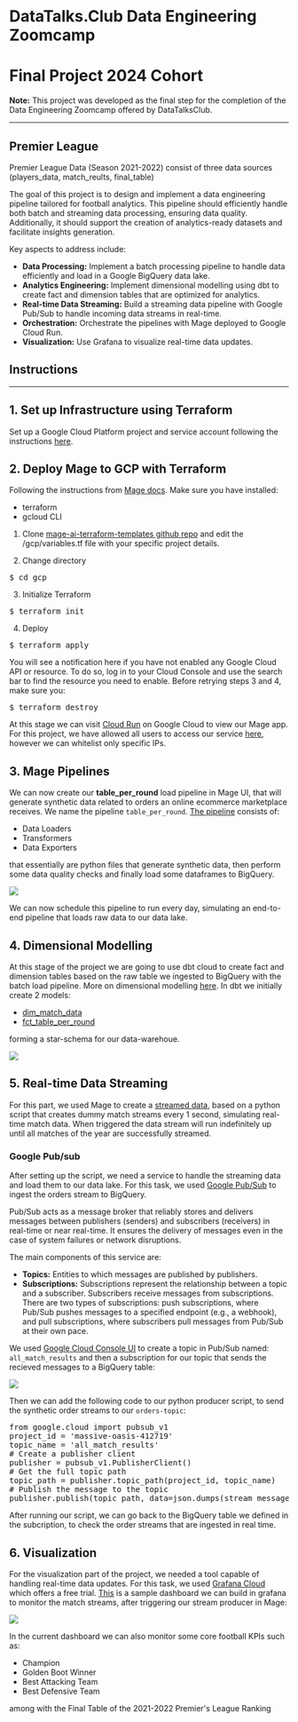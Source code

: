 # DataTalks.Club Data Engineering Zoomcamp
# Final Project 2024 Cohort

**Note:** This project was developed as the final step for the completion of the Data Engineering Zoomcamp offered by DataTalksClub.

---

## Premier League

Premier League Data (Season 2021-2022) consist of three data sources (players_data, match_reults, final_table)

The goal of this project is to design and implement a data engineering pipeline tailored for football analytics. This pipeline should efficiently handle both batch and streaming data processing, ensuring data quality. Additionally, it should support the creation of analytics-ready datasets and facilitate insights generation.

Key aspects to address include:

- **Data Processing:** Implement a batch processing pipeline to handle data efficiently and load in a Google BigQuery data lake.
- **Analytics Engineering:** Implement dimensional modelling using dbt to create fact and dimension tables that are optimized for analytics.
- **Real-time Data Streaming:** Build a streaming data pipeline with Google Pub/Sub to handle incoming data streams in real-time.
- **Orchestration:** Orchestrate the pipelines with Mage deployed to Google Cloud Run.
- **Visualization:** Use Grafana to visualize real-time data updates.

## Instructions
---
## 1. Set up Infrastructure using Terraform
Set up a Google Cloud Platform project and service account following the instructions [here](https://github.com/DataTalksClub/data-engineering-zoomcamp/blob/main/01-docker-terraform/1_terraform_gcp/2_gcp_overview.md#initial-setup).

## 2. Deploy Mage to GCP with Terraform
Following the instructions from [Mage docs](https://docs.mage.ai/production/deploying-to-cloud/gcp/setup). Make sure you have installed:
- terraform
- gcloud CLI

1. Clone [mage-ai-terraform-templates github repo](https://github.com/mage-ai/mage-ai-terraform-templates) and edit the /gcp/variables.tf file with your specific project details.

2. Change directory
<pre>
$ cd gcp
</pre>
3. Initialize Terraform
<pre>
$ terraform init
</pre>
4. Deploy
<pre>
$ terraform apply
</pre>
You will see a notification here if you have not enabled any Google Cloud API or resource. To do so, log in to your Cloud Console and use the search bar to find the resource you need to enable. Before retrying steps 3 and 4, make sure you:
<pre>
$ terraform destroy
</pre>
At this stage we can visit [Cloud Run](https://console.cloud.google.com/run?referrer=search&project=massive-oasis-412719) on Google Cloud to view our Mage app. For this project, we have allowed all users to access our service [here](https://mage-4liwb5tgzq-wl.a.run.app/overview), however we can whitelist only specific IPs.

## 3. Mage Pipelines
We can now create our **table_per_round** load pipeline in Mage UI, that will generate synthetic data related to orders an online ecommerce marketplace receives. We name the pipeline <code>table_per_round</code>. [The pipeline](https://github.com/Gimour/Datatalks_final_project/tree/main/mage_pipelines/table_per_round) consists of:
- Data Loaders
- Transformers
- Data Exporters

that essentially are python files that generate synthetic data, then perform some data quality checks and finally load some dataframes to BigQuery.

![](https://github.com/Gimour/Datatalks_final_project/blob/main/screenshots/pipeline.JPG)

We can now schedule this pipeline to run every day, simulating an end-to-end pipeline that loads raw data to our data lake.

## 4. Dimensional Modelling
At this stage of the project we are going to use dbt cloud to create fact and dimension tables based on the raw table we ingested to BigQuery with the batch load pipeline. More on dimensional modelling [here](https://docs.getdbt.com/terms/dimensional-modeling).
In dbt we initially create 2 models:
- [dim_match_data](https://github.com/Gimour/Datatalks_final_project/blob/main/dbt/models/premier_league/dim_match_data.sql) 
- [fct_table_per_round](https://github.com/Gimour/Datatalks_final_project/blob/main/dbt/models/premier_league/fct_table_per_round.sql)

forming a star-schema for our data-warehoue.

![](https://github.com/Gimour/Datatalks_final_project/blob/main/screenshots/dbt_lineage.JPG)

## 5. Real-time Data Streaming

For this part, we used Mage to create a [streamed data](https://github.com/Gimour/Datatalks_final_project/blob/main/mage_pipelines/table_per_round_stream/custom/final.py), based on a python script that creates dummy match streams every 1 second, simulating real-time match data. When triggered the data stream will run indefinitely up until all matches of the year are successfully streamed.

### Google Pub/sub
After setting up the script, we need a service to handle the streaming data and load them to our data lake. For this task, we used [Google Pub/Sub](https://cloud.google.com/pubsub?hl=en) to ingest the orders stream to BigQuery.

Pub/Sub acts as a message broker that reliably stores and delivers messages between publishers (senders) and subscribers (receivers) in real-time or near real-time. It ensures the delivery of messages even in the case of system failures or network disruptions.

The main components of this service are:
- **Topics:** Entities to which messages are published by publishers.
- **Subscriptions:** Subscriptions represent the relationship between a topic and a subscriber. Subscribers receive messages from subscriptions. There are two types of subscriptions: push subscriptions, where Pub/Sub pushes messages to a specified endpoint (e.g., a webhook), and pull subscriptions, where subscribers pull messages from Pub/Sub at their own pace.

We used [Google Cloud Console UI](https://console.cloud.google.com/cloudpubsub/topic/list?tutorial=pubsub_quickstart&_ga=2.120588686.-766652252.1711816423&hl=en&project=massive-oasis-412719) to create a topic in Pub/Sub named: <code>all_match_results</code> and then a subscription for our topic that sends the recieved messages to a BigQuery table:

![](https://github.com/Gimour/Datatalks_final_project/blob/main/screenshots/pubsub_subscription.JPG)

Then we can add the following code to our python producer script, to send the synthetic order streams to our <code>orders-topic</code>:

<pre>
from google.cloud import pubsub_v1
project_id = 'massive-oasis-412719'
topic_name = 'all_match_results'
# Create a publisher client
publisher = pubsub_v1.PublisherClient()
# Get the full topic path
topic_path = publisher.topic_path(project_id, topic_name)
# Publish the message to the topic
publisher.publish(topic_path, data=json.dumps(stream_message).encode('utf-8'))
</pre>

After running our script, we can go back to the BigQuery table we defined in the subcription, to check the order streams that are ingested in real time.

## 6. Visualization
For the visualization part of the project, we needed a tool capable of handling real-time data updates. For this task, we used [Grafana Cloud](https://grafana.com/products/cloud/) which offers a free trial.
[This](https://mouratosg.grafana.net/public-dashboards/e53b21ecfa7941b7bc1b8a717a28f4fe) is a sample dashboard we can build in grafana to monitor the match streams, after triggering our stream producer in Mage:

![](https://github.com/Gimour/Datatalks_final_project/blob/main/screenshots/stats.gif)

In the current dashboard we can also monitor some core football KPIs such as: 
- Champion
- Golden Boot Winner
- Best Attacking Team
- Best Defensive Team

among with the Final Table of the 2021-2022 Premier's League Ranking
